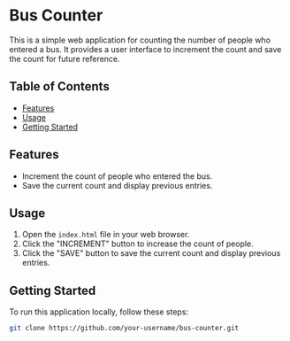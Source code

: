 # Bus Counter

This is a simple web application for counting the number of people who entered a bus. It provides a user interface to increment the count and save the count for future reference.

## Table of Contents

- [Features](#features)
- [Usage](#usage)
- [Getting Started](#getting-started)


## Features

- Increment the count of people who entered the bus.
- Save the current count and display previous entries.

## Usage

1. Open the `index.html` file in your web browser.
2. Click the "INCREMENT" button to increase the count of people.
3. Click the "SAVE" button to save the current count and display previous entries.

## Getting Started

To run this application locally, follow these steps:

```bash
git clone https://github.com/your-username/bus-counter.git
